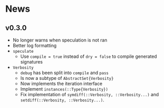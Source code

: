 
# News

## v0.3.0

- No longer warns when speculation is not ran
- Better log formatting
- `speculate`
    - Use `compile = true` instead of `dry = false` to compile generated signatures
- `Verbosity`
    - `debug` has been split into `compile` and `pass`
    - Is now a subtype of `AbstractSet{Verbosity}`
    - Now implements the iteration interface
    - Implement `instances(::Type{Verbosity})`
    - Fix implementation of `symdiff(::Verbosity, ::Verbosity...)` and `setdiff(::Verbosity, ::Verbosity...)`.
